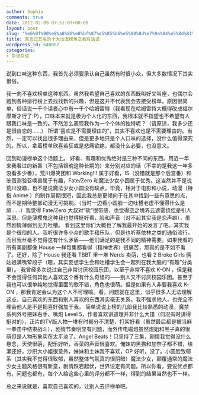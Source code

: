 ```yaml
---
author: Sophia
comments: true
date: 2012-02-09 07:51:07+00:00
layout: post
slug: '%e6%9f%90%e8%a8%80%e8%bf%87%e5%85%b6%e5%90%8d%e7%9a%84%e5%8d%81%e5%a4%a7%e5%8a%a8%e6%bc%ab%e6%a6%9c%e5%8d%95%e4%b9%8b%e6%88%91%e6%9c%89%e8%af%9d%e8%af%b4'
title: 某言过其名的十大动漫榜单之我有话说
wordpress_id: 640087
categories:
- 杂说杂谈
---
```


说到口味这种东西，我首先必须要承认自己虽然有时很小众，但大多数情况下其实很俗。

我一向不喜欢榜单这种东西。虽然我希望自己喜欢的东西既叫好又叫座，也偶尔会跑到各种排行榜上去找找新的兴趣，但是这并不代表我会去接受榜单。原因很简单，俗话说一千个读者心中有一千个哈姆雷特（我看现在哈姆雷特大概得改成福尔摩斯才行了:P），口味本来就是极为个人化的东西，我根本就不指望也不希望有人跟我口味是一致的。不然怎么表现我作为一个个体的独特呢？（请原谅，我多少还是很自恋的……）
所谓“喜欢是不需要理由的”，其实不喜欢也是不需要理由的。当然，一定可以找出很多理由来，但是更多地只是个人口味的选择，没什么值得深究的。所以，拿着榜单欣喜若狂或是悲痛欲绝，都没什么必要，也没意义。

回到动漫榜单这个话题上。
好看、有趣和优秀绝对是三种不同的东西。用近一年来我看过的新番（不包括银魂这种长期的）来分别对应的话（不幸的是我这一年多没看多少番），荒川爆笑团和 Working!!! 属于好看，IS（没错就是那个后宫番）和笨蛋测验召唤兽属于有趣，Fate/Zero 和魔法少女小圆属于优秀。这当然并不是说荒川没趣，也不是说魔法少女小圆没有缺点。毕竟，相对于电影和小说，动漫（特指 Anime ）的制作周期很短，因此我总是更倾向于在其中找到一些有意思的点，而不是期待整部动漫无可挑剔。（当时一边看小圆脸一边吐槽老虚不懂得什么是熵……）我觉得 Fate/Zero 大叔对“砍”很带感，也觉得空之境界云遮雾绕但是引人深思。但是薄樱鬼这种我也觉得挺好看，脸和声音（对不起其实我是恋声癖），虽然剧情薄弱到无力吐槽。
看到这里你们大概也了解我最开始的发言了吧。其实我是个很俗的人。我听很许多小众的歌手和乐队，但是也听蔡依林之类的通俗流行，而且我丝毫不觉得这有什么矛盾——他们满足的是我不同的精神需要。如果我看的所有美剧都像 House 一样每集都看得（精神世界）很痛苦，那真的是不如不看了。还好，除了 House 我还看 TBBT 里一堆 Nerds 卖萌，也看 2 Broke Girls 俩姑娘满嘴荤段子（嗯，其实妄想学生会和吐槽学生会一起列在我大脑的“有趣”分类里）。
我曾经多次说过自己非常讨厌校园乐团，以至于非常不喜欢 K-ON ，但是我不会觉得任何其他人喜欢这个番有什么奇怪的——别人又不讨厌校园乐团。甚至于我也可以很单纯地觉得里面的歌不错，角色也很萌。但是如果有人非要我喜欢 K-ON ，那我肯定会认为这个人不可理喻。看，问题就在这里，似乎很多人无法理解这点，自己喜欢的东西和别人喜欢的东西其实毫无关系。我不强求他人，也完全不理会他人是不是把喜好强加于我。
简单说说上榜的几部我比较熟悉的动漫。魔禁系列外号把妹右手、嘴炮 Level 5，作者喜欢讲道理并非什么大错（何况有时讲得挺对的），正片的TV版人物一堆有时都分不清楚，打架好看（虽然最后都是被当麻一拳击中结束战斗），剧情节奏明显有问题，而外传电磁炮虽然炮姐和黑子真的很萌但是人物形象实在太平淡了。Angel Beats！只坚持了三集，剧情我觉得没什么悬念，天使很萌，配乐好听，香菜的声音很喜欢。俺妹的黑猫和加奈子都不错，绫瀬还好，沙织大小姐很意外，妹妹和土妹我不喜欢，OP 好听，没了。小圆脸致郁系（其实我不觉得很致郁，虽然整体气氛真的很阴暗）魔法少女，颠覆通常的魔法少女主题风格很有新意，剧情跌宕起伏，世界设定有问题。所以你看，要说优点都有，问题也都有，每个人给这些心里的评分都不一样，得到的结果当然也不一样。

总之来说就是，喜欢自己喜欢的，让别人去评榜单吧。
